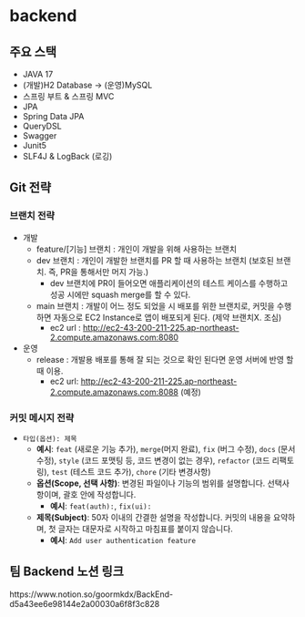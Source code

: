 # backend


<h2> 주요 스택 </h2>

- JAVA 17
- (개발)H2 Database → (운영)MySQL
- 스프링 부트 & 스프링 MVC
- JPA
- Spring Data JPA
- QueryDSL
- Swagger
- Junit5
- SLF4J & LogBack (로깅)

<h2> Git 전략 </h2>

<h3>브랜치 전략</h3>

- 개발  
  - feature/[기능] 브랜치 : 개인이 개발을 위해 사용하는 브랜치
  - dev 브랜치 : 개인이 개발한 브랜치를 PR 할 때 사용하는 브랜치 (보호된 브랜치. 즉, PR을 통해서만 머지 가능.)
    - dev 브랜치에 PR이 들어오면 애플리케이션의 테스트 케이스를 수행하고 성공 시에만 squash merge를 할 수 있다.
  - main 브랜치 : 개발이 어느 정도 되었을 시 배포를 위한 브랜치로, 커밋을 수행하면 자동으로 EC2 Instance로 앱이 배포되게 된다. (제약 브랜치X. 조심)
    - ec2 url : http://ec2-43-200-211-225.ap-northeast-2.compute.amazonaws.com:8080
- 운영
  - release : 개발용 배포를 통해 잘 되는 것으로 확인 된다면 운영 서버에 반영 할 때 이용. 
    - ec2 url: http://ec2-43-200-211-225.ap-northeast-2.compute.amazonaws.com:8088 (예정)

<h3> 커밋 메시지 전략 </h3>

- `타입(옵션): 제목`
    - **예시**: `feat` (새로운 기능 추가), `merge`(머지 완료), `fix` (버그 수정), `docs` (문서 수정), `style` (코드 포맷팅 등, 코드 변경이 없는 경우), `refactor` (코드 리팩토링), `test` (테스트 코드 추가), `chore` (기타 변경사항)
    - **옵션(Scope, 선택 사항)**: 변경된 파일이나 기능의 범위를 설명합니다. 선택사항이며, 괄호 안에 작성합니다.
        - **예시**: `feat(auth):`, `fix(ui):`
    - **제목(Subject)**: 50자 이내의 간결한 설명을 작성합니다. 커밋의 내용을 요약하며, 첫 글자는 대문자로 시작하고 마침표를 붙이지 않습니다.
        - **예시**: `Add user authentication feature`

<h2>팀 Backend 노션 링크</h2>
https://www.notion.so/goormkdx/BackEnd-d5a43ee6e98144e2a00030a6f8f3c828

